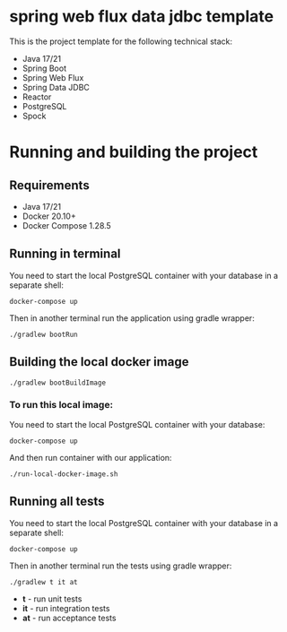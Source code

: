 # spring web flux data jdbc template

This is the project template for the following technical stack:

- Java 17/21
- Spring Boot
- Spring Web Flux
- Spring Data JDBC
- Reactor
- PostgreSQL
- Spock

# Running and building the project

## Requirements

- Java 17/21
- Docker 20.10+
- Docker Compose 1.28.5

## Running in terminal

You need to start the local PostgreSQL container with your database in a separate shell:

```
docker-compose up 
```

Then in another terminal run the application using gradle wrapper:

```
./gradlew bootRun
```

## Building the local docker image

```
./gradlew bootBuildImage
```

### To run this local image:

You need to start the local PostgreSQL container with your database:

```
docker-compose up 
```

And then run container with our application:

```
./run-local-docker-image.sh
```

## Running all tests

You need to start the local PostgreSQL container with your database in a separate shell:

```
docker-compose up 
```

Then in another terminal run the tests using gradle wrapper:

```
./gradlew t it at
```

- **t** - run unit tests
- **it** - run integration tests
- **at** - run acceptance tests